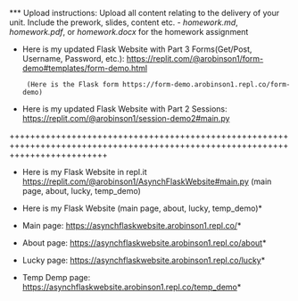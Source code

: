 

*** Upload instructions:
Upload all content relating to the delivery of your unit. Include the
prework, slides, content etc. - *homework.md*, *homework.pdf*, or *homework.docx* for the homework
  assignment

- Here is my updated Flask Website with Part 3 Forms(Get/Post, Username, Password, etc.): 
 https://replit.com/@arobinson1/form-demo#templates/form-demo.html

       (Here is the Flask form https://form-demo.arobinson1.repl.co/form-demo)

- Here is my updated Flask Website with Part 2 Sessions: 
  https://replit.com/@arobinson1/session-demo2#main.py


+++++++++++++++++++++++++++++++++++++++++++++++++++++++++++++++++++++++++++++++++++++++++++++++++++++++++++++++++++++++++++++++
- Here is my Flask Website in repl.it https://replit.com/@arobinson1/AsynchFlaskWebsite#main.py (main page, about, lucky, temp_demo)

- Here is my Flask Website (main page, about, lucky, temp_demo)*
- Main page: https://asynchflaskwebsite.arobinson1.repl.co/*
- About page: https://asynchflaskwebsite.arobinson1.repl.co/about*
- Lucky page: https://asynchflaskwebsite.arobinson1.repl.co/lucky*
- Temp Demp page: https://asynchflaskwebsite.arobinson1.repl.co/temp_demo*
